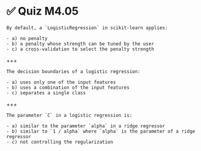 # ✅ Quiz M4.05

```{admonition} Question
By default, a `LogisticRegression` in scikit-learn applies:

- a) no penalty
- b) a penalty whose strength can be tuned by the user
- c) a cross-validation to select the penalty strength
```

+++

```{admonition} Question
The decision boundaries of a logistic regression:

- a) uses only one of the input features
- b) uses a combination of the input features
- c) separates a single class
```

+++

```{admonition} Question
The parameter `C` in a logistic regression is:

- a) similar to the parameter `alpha` in a ridge regressor
- b) similar to `1 / alpha` where `alpha` is the parameter of a ridge regressor
- c) not controlling the regularization
```
